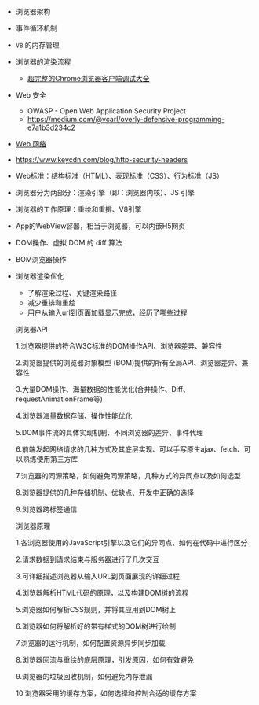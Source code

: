 - 浏览器架构
- 事件循环机制 
- `V8` 的内存管理 
- 浏览器的渲染流程

  - [超完整的Chrome浏览器客户端调试大全](http://www.igeekbar.com/igeekbar/post/156.htm)
- Web 安全

  - OWASP - Open Web Application Security Project
  - https://medium.com/@vcarl/overly-defensive-programming-e7a1b3d234c2
- [Web 网络](https://developer.mozilla.org/zh-CN/docs/Web/HTTP)
- https://www.keycdn.com/blog/http-security-headers

- Web标准：结构标准（HTML）、表现标准（CSS）、行为标准（JS）

- 浏览器分为两部分：渲染引擎（即：浏览器内核）、JS 引擎

- 浏览器的工作原理：重绘和重排、V8引擎

- App的WebView容器，相当于浏览器，可以内嵌H5网页

- DOM操作、虚拟 DOM 的 diff 算法

- BOM浏览器操作

- 浏览器渲染优化

  - 了解渲染过程、关键渲染路径
  - 减少重排和重绘
  - 用户从输入url到页面加载显示完成，经历了哪些过程

  浏览器API


  1.浏览器提供的符合W3C标准的DOM操作API、浏览器差异、兼容性


  2.浏览器提供的浏览器对象模型 (BOM)提供的所有全局API、浏览器差异、兼容性

  3.大量DOM操作、海量数据的性能优化(合并操作、Diff、requestAnimationFrame等)

  4.浏览器海量数据存储、操作性能优化


  5.DOM事件流的具体实现机制、不同浏览器的差异、事件代理


  6.前端发起网络请求的几种方式及其底层实现、可以手写原生ajax、fetch、可以熟练使用第三方库


  7.浏览器的同源策略，如何避免同源策略，几种方式的异同点以及如何选型


  8.浏览器提供的几种存储机制、优缺点、开发中正确的选择


  9.浏览器跨标签通信


  浏览器原理


  1.各浏览器使用的JavaScript引擎以及它们的异同点、如何在代码中进行区分


  2.请求数据到请求结束与服务器进行了几次交互


  3.可详细描述浏览器从输入URL到页面展现的详细过程


  4.浏览器解析HTML代码的原理，以及构建DOM树的流程


  5.浏览器如何解析CSS规则，并将其应用到DOM树上


  6.浏览器如何将解析好的带有样式的DOM树进行绘制


  7.浏览器的运行机制，如何配置资源异步同步加载


  8.浏览器回流与重绘的底层原理，引发原因，如何有效避免


  9.浏览器的垃圾回收机制，如何避免内存泄漏

  10.浏览器采用的缓存方案，如何选择和控制合适的缓存方案
